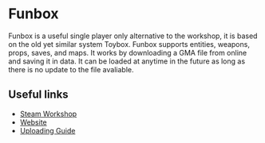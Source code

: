 # Funbox
Funbox is a useful single player only alternative to the workshop, it is based on the old yet similar system Toybox. Funbox supports entities, weapons, props, saves, and maps. It works by downloading a GMA file from online and saving it in data. It can be loaded at anytime in the future as long as there is no update to the file avaliable.

## Useful links
- [Steam Workshop](http://steamcommunity.com/sharedfiles/filedetails/?id=837437572)
- [Website](https://funbox.moddage.site/)
- [Uploading Guide](https://steamcommunity.com/sharedfiles/filedetails/?id=1129757411)
